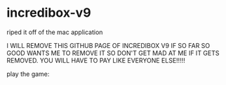 # incredibox-v9
riped it off of the mac application

I WILL REMOVE THIS GITHUB PAGE OF INCREDIBOX V9 IF SO FAR SO GOOD WANTS ME TO REMOVE IT SO DON'T GET MAD AT ME IF IT GETS REMOVED. YOU WILL HAVE TO PAY LIKE EVERYONE ELSE!!!!!

play the game:

